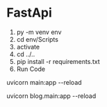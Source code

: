 # FastApi

1. py -m venv env
2. cd env/Scripts
3. activate
4. cd ../..
5. pip install -r requirements.txt
6. Run Code

uvicorn main:app --reload

uvicorn blog.main:app --reload